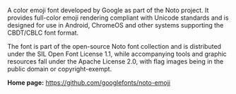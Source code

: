 A color emoji font developed by Google as part of the Noto project. It provides full-color emoji rendering compliant with Unicode standards and is designed for use in Android, ChromeOS
and other systems supporting the CBDT/CBLC font format.

The font is part of the open-source Noto font collection and is distributed under the SIL Open Font License 1.1,
while accompanying tools and graphic resources fall under the Apache License 2.0, with flag images being in the public domain or copyright-exempt.

**Home page:** <https://github.com/googlefonts/noto-emoji>
